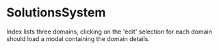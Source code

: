 # SolutionsSystem

Index lists three domains, clicking on the 'edit' selection for each domain should load a modal containing the domain details.
